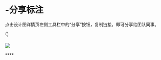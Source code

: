 # -分享标注

点击设计图详情页左侧工具栏中的“分享”按钮，复制链接，即可分享给团队同事。 

👇

![](https://images-cdn.shimo.im/PtaehDGNflQgngQN/16.gif)

\*\*\*\*

